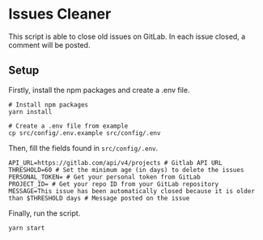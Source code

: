 # Issues Cleaner

This script is able to close old issues on GitLab. In each issue closed, a comment will be posted.

## Setup

Firstly, install the npm packages and create a .env file.

```shell
# Install npm packages
yarn install

# Create a .env file from example
cp src/config/.env.example src/config/.env
```

Then, fill the fields found in `src/config/.env`.

```shell
API_URL=https://gitlab.com/api/v4/projects # Gitlab API URL
THRESHOLD=60 # Set the minimum age (in days) to delete the issues
PERSONAL_TOKEN= # Get your personal token from GitLab
PROJECT_ID= # Get your repo ID from your GitLab repository
MESSAGE=This issue has been automatically closed because it is older than $THRESHOLD days # Message posted on the issue
```

Finally, run the script.

```shell
yarn start
```
